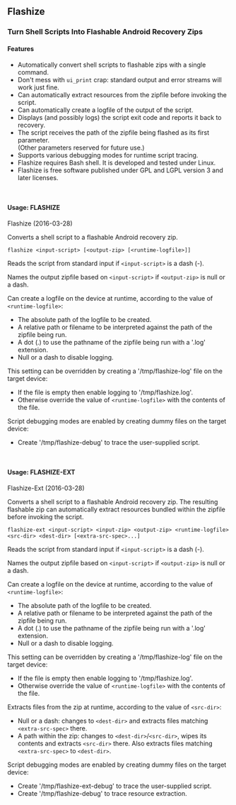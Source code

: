 ## Flashize
### Turn Shell Scripts Into Flashable Android Recovery Zips

#### Features

- Automatically convert shell scripts to flashable zips with a single command.
- Don't mess with `ui_print` crap: standard output and error streams will work just fine.
- Can automatically extract resources from the zipfile before invoking the script.
- Can automatically create a logfile of the output of the script.
- Displays (and possibly logs) the script exit code and reports it back to recovery.
- The script receives the path of the zipfile being flashed as its first parameter.
<br>(Other parameters reserved for future use.)
- Supports various debugging modes for runtime script tracing.
- Flashize requires Bash shell. It is developed and tested under Linux.
- Flashize is free software published under GPL and LGPL version 3 and later licenses.

<br>

#### Usage: FLASHIZE

Flashize (2016-03-28)

Converts a shell script to a flashable Android recovery zip.

`flashize <input-script> [<output-zip> [<runtime-logfile>]]`

Reads the script from standard input if `<input-script>` is a dash (-).

Names the output zipfile based on `<input-script>` if `<output-zip>` is null or a dash.

Can create a logfile on the device at runtime, according to the value of `<runtime-logfile>`:
- The absolute path of the logfile to be created.
- A relative path or filename to be interpreted against the path of the zipfile being run.
- A dot (.) to use the pathname of the zipfile being run with a '.log' extension.
- Null or a dash to disable logging.

This setting can be overridden by creating a '/tmp/flashize-log' file on the target device:
- If the file is empty then enable logging to '/tmp/flashize.log'.
- Otherwise override the value of `<runtime-logfile>` with the contents of the file.

Script debugging modes are enabled by creating dummy files on the target device:
- Create '/tmp/flashize-debug' to trace the user-supplied script.

<br>

#### Usage: FLASHIZE-EXT

Flashize-Ext (2016-03-28)

Converts a shell script to a flashable Android recovery zip. The resulting flashable zip
can automatically extract resources bundled within the zipfile before invoking the script.

`flashize-ext <input-script> <input-zip> <output-zip> <runtime-logfile> <src-dir> <dest-dir> [<extra-src-spec>...]`

Reads the script from standard input if `<input-script>` is a dash (-).

Names the output zipfile based on `<input-script>` if `<output-zip>` is null or a dash.

Can create a logfile on the device at runtime, according to the value of `<runtime-logfile>`:
- The absolute path of the logfile to be created.
- A relative path or filename to be interpreted against the path of the zipfile being run.
- A dot (.) to use the pathname of the zipfile being run with a '.log' extension.
- Null or a dash to disable logging.

This setting can be overridden by creating a '/tmp/flashize-log' file on the target device:
- If the file is empty then enable logging to '/tmp/flashize.log'.
- Otherwise override the value of `<runtime-logfile>` with the contents of the file.

Extracts files from the zip at runtime, according to the value of `<src-dir>`:
- Null or a dash: changes to `<dest-dir>` and extracts files matching `<extra-src-spec>` there.
- A path within the zip: changes to `<dest-dir>`/`<src-dir>`, wipes its contents and extracts
  `<src-dir>` there. Also extracts files matching `<extra-src-spec>` to `<dest-dir>`.

Script debugging modes are enabled by creating dummy files on the target device:
- Create '/tmp/flashize-ext-debug' to trace the user-supplied script.
- Create '/tmp/flashize-debug' to trace resource extraction.

